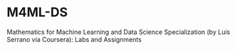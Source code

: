 # M4ML-DS
Mathematics for Machine Learning and Data Science Specialization (by Luis Serrano via Coursera): Labs and Assignments
